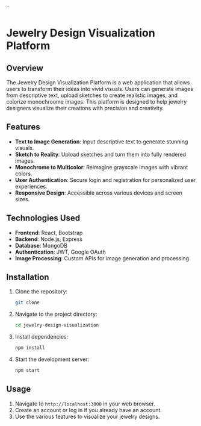 
``
# Jewelry Design Visualization Platform

## Overview

The Jewelry Design Visualization Platform is a web application that allows users to transform their ideas into vivid visuals. Users can generate images from descriptive text, upload sketches to create realistic images, and colorize monochroome images. This platform is designed to help jewelry designers visualize their creations with precision and creativity.

## Features

- **Text to Image Generation**: Input descriptive text to generate stunning visuals.
- **Sketch to Reality**: Upload sketches and turn them into fully rendered images.
- **Monochrome to Multicolor**: Reimagine grayscale images with vibrant colors.
- **User Authentication**: Secure login and registration for personalized user experiences.
- **Responsive Design**: Accessible across various devices and screen sizes.

## Technologies Used

- **Frontend**: React, Bootstrap
- **Backend**: Node.js, Express
- **Database**: MongoDB
- **Authentication**: JWT, Google OAuth
- **Image Processing**: Custom APIs for image generation and processing

## Installation

1. Clone the repository:
   ```bash
   git clone 
   ```

2. Navigate to the project directory:
   ```bash
   cd jewelry-design-visualization
   ```

3. Install dependencies:
   ```bash
   npm install
   ```

4. Start the development server:
   ```bash
   npm start
   ```

## Usage

1. Navigate to `http://localhost:3000` in your web browser.
2. Create an account or log in if you already have an account.
3. Use the various features to visualize your jewelry designs.


